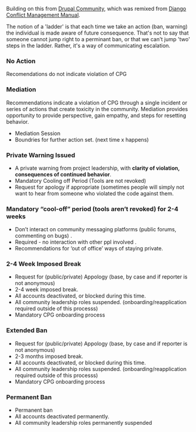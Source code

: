 Building on this from [Drupal Community](https://www.drupal.org/conflict-resolution), which was remixed from [Django Conflict Management Manual](https://www.djangoproject.com/conduct/enforcement-manual/).

The notion of a 'ladder' is that each time we take an action (ban, warning) the individual is made aware of future consequence.  That's not to say that someone cannot jump right to a perminant ban, or that we can't jump 'two' steps in the ladder.  Rather, it's a way of communicating escalation.  

### No Action
Recomendations do not indicate violation of CPG

### Mediation
Recommendations indicate a violation of CPG through a single incident or series of actions that create toxicity in the community. Mediation provides opportunity to provide perspective, gain empathy, and steps for resetting behavior.

* Mediation Session
* Boundries for further action set.  (next time x happens)

### Private Warning Issued

* A private warning from project leadership, with **clarity of violation, consequences of continued behavior**.
* Mandatory Cooling off Period   (Tools are not revoked)
* Request for apology if appropriate (sometimes people will simply not want to hear from someone who violated the code against them.

### Mandatory “cool-off” period (tools aren’t revoked) for 2-4 weeks
* Don’t interact on community messaging platforms (public forums, commenting on bugs) .
* Required - no interaction with other ppl involved .
* Recommendations for ‘out of office’ ways of staying private.

### 2-4 Week Imposed Break
* Request for (public/private) Appology (base, by case and if reporter is not anonymous)
* 2-4 week imposed break.
* All accounts deactivated, or blocked during this time.
* All community leadership roles suspended. (onboarding/reapplication required outside of this processs)
* Mandatory CPG onboarding process 

### Extended Ban
* Request for (public/private) Appology (base, by case and if reporter is not anonymous)
* 2-3 months imposed break.
* All accounts deactivated, or blocked during this time.
* All community leadership roles suspended. (onboarding/reapplication required outside of this processs)
* Mandatory CPG onboarding process 

### Permanent Ban
* Permanent ban
* All accounts deactivated permanently. 
* All community leadership roles permanently suspended


